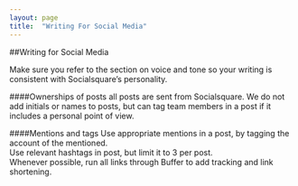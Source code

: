 ```yaml
---
layout: page
title:  "Writing For Social Media"
---
```


##Writing for Social Media

Make sure you refer to the section on voice and tone so your writing is consistent with Socialsquare’s personality. 

####Ownerships of posts
all posts are sent from Socialsquare. We do not add initials or names to posts, but can tag team members in a post if it includes a personal point of view.

####Mentions and tags
Use appropriate mentions in a post, by tagging the account of the mentioned.  
Use relevant hashtags in post, but limit it to 3 per post.  
Whenever possible, run all links through Buffer to add tracking and link shortening.  
